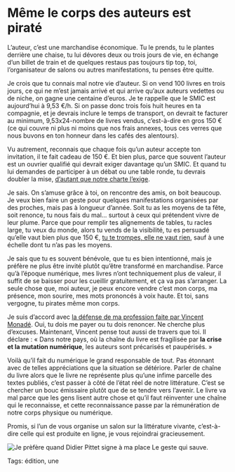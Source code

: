 # Même le corps des auteurs est piraté

L’auteur, c’est une marchandise économique. Tu le prends, tu le plantes derrière une chaise, tu lui dévores deux ou trois jours de vie, en échange d’un billet de train et de quelques restaus pas toujours tip top, toi, l’organisateur de salons ou autres manifestations, tu penses être quitte.<span id="more-37958"></span>

Je crois que tu connais mal notre vie d’auteur. Si on vend 100 livres en trois jours, ce qui ne m’est jamais arrivé et qui arrive qu’aux auteurs vedettes ou de niche, on gagne une centaine d’euros. Je te rappelle que le SMIC est aujourd’hui à 9,53 €/h. Si on passe donc trois fois huit heures en ta compagnie, et je devrais inclure le temps de transport, on devrait te facturer au minimum, 9,53x24-nombre de livres vendus, c’est-à-dire en gros 150 € (ce qui couvre ni plus ni moins que nos frais annexes, tous ces verres que nous buvons en ton honneur dans les cafés des alentours).

Vu autrement, reconnais que chaque fois qu’un auteur accepte ton invitation, il te fait cadeau de 150 €. Et bien plus, parce que souvent l’auteur est un ouvrier qualifié qui devrait exiger davantage qu’un SMIC. Et quand tu lui demandes de participer à un débat ou une table ronde, tu devrais doubler la mise, [d’autant que notre charte l’exige](http://www.autour-des-auteurs.net/inviter_auteur.html#trois).

Je sais. On s’amuse grâce à toi, on rencontre des amis, on boit beaucoup. Je veux bien faire un geste pour quelques manifestations organisées par des proches, mais pas à longueur d’année. Soit tu as les moyens de ta fête, soit renonce, tu nous fais du mal… surtout à ceux qui prétendent vivre de leur plume. Parce que pour remplir tes alignements de tables, tu racles large, tu veux du monde, alors tu vends de la visibilité, tu es persuadé qu’elle vaut bien plus que 150 €, [tu te trompes, elle ne vaut rien,](http://blog.tcrouzet.com/2014/10/30/larnaque-a-la-reputation/) sauf à une échelle dont tu n’as pas les moyens.

Je sais que tu es souvent bénévole, que tu es bien intentionné, mais je préfère ne plus être invité plutôt qu’être transformé en marchandise. Parce qu’à l’époque numérique, mes livres n’ont techniquement plus de valeur, il suffit de se baisser pour les cueillir gratuitement, et ça va pas s’arranger. La seule chose que, moi auteur, je peux encore vendre c’est mon corps, ma présence, mon sourire, mes mots prononcés à voix haute. Et toi, sans vergogne, tu pirates même mon corps.

Je suis d’accord avec [la défense de ma profession faite par Vincent Monadé](https://www.actualitte.com/tribunes/crise-et-mutation-numerique-dans-notre-pays-les-auteurs-sont-precarises-et-pauperises-2245.htm). Oui, tu dois me payer ou tu dois renoncer. Ne cherche plus d’excuses. Maintenant, Vincent pense tout aussi de travers que toi. Il déclare : « Dans notre pays, où la chaîne du livre est fragilisée par **la crise et la mutation numérique**, les auteurs sont précarisés et paupérisés. »

Voilà qu’il fait du numérique le grand responsable de tout. Pas étonnant avec de telles appréciations que la situation se détériore. Parler de chaîne du livre alors que le livre ne représente plus qu’une infime parcelle des textes publiés, c’est passer à côté de l’état réel de notre littérature. C’est se chercher un bouc émissaire plutôt que de se tendre vers l’avenir. Le livre va mal parce que les gens lisent autre chose et qu’il faut réinventer une chaîne qui le reconnaisse, et cette reconnaissance passe par la rémunération de notre corps physique ou numérique.

Promis, si l’un de vous organise un salon sur la littérature vivante, c’est-à-dire celle qui est produite en ligne, je vous rejoindrai gracieusement.

![Je prèfère quand Didier Pittet signe à ma place Le geste qui sauve.](http://blog.tcrouzet.comhttps://tcrouzet.com/images_tc/2014/11/pops.jpg)



Tags: édition, une